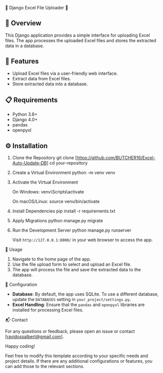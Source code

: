 🎉 Django Excel File Uploader 📁

## 🌟 Overview

This Django application provides a simple interface for uploading Excel files. The app processes the uploaded Excel files and stores the extracted data in a database.

## 🚀 Features

- Upload Excel files via a user-friendly web interface.
- Extract data from Excel files.
- Store extracted data into a database.

## 📋 Requirements

- Python 3.8+
- Django 4.0+
- pandas
- openpyxl

## ⚙️ Installation

1. Clone the Repository
   git clone [https://github.com/BUTCHER16/Excel-Auto-Update-DB]
   cd your-repository

2. Create a Virtual Environment
   python -m venv venv

3. Activate the Virtual Environment

   On Windows:
   venv\Scripts\activate

   On macOS/Linux:
   source venv/bin/activate

4. Install Dependencies
   pip install -r requirements.txt

5. Apply Migrations
   python manage.py migrate

6. Run the Development Server
   python manage.py runserver

   Visit `http://127.0.0.1:8000/` in your web browser to access the app.

🏁 Usage

1. Navigate to the home page of the app.
2. Use the file upload form to select and upload an Excel file.
3. The app will process the file and save the extracted data to the database.

🔧 Configuration

- **Database**: By default, the app uses SQLite. To use a different database, update the `DATABASES` setting in `your_project/settings.py`.
- **Excel Handling**: Ensure that the `pandas` and `openpyxl` libraries are installed for processing Excel files.

📬 Contact

For any questions or feedback, please open an issue or contact [ravidossalbert@gmail.com].

Happy coding!

Feel free to modify this template according to your specific needs and project details. If there are any additional configurations or features, you can add those to the relevant sections.
